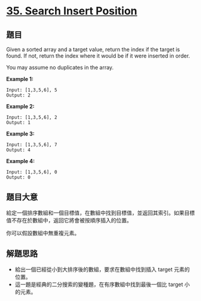 # [35. Search Insert Position](https://leetcode.com/problems/search-insert-position/)


## 題目

Given a sorted array and a target value, return the index if the target is found. If not, return the index where it would be if it were inserted in order.

You may assume no duplicates in the array.

**Example 1:**

    Input: [1,3,5,6], 5
    Output: 2

**Example 2:**

    Input: [1,3,5,6], 2
    Output: 1

**Example 3:**

    Input: [1,3,5,6], 7
    Output: 4

**Example 4:**

    Input: [1,3,5,6], 0
    Output: 0


## 題目大意

給定一個排序數組和一個目標值，在數組中找到目標值，並返回其索引。如果目標值不存在於數組中，返回它將會被按順序插入的位置。

你可以假設數組中無重複元素。

## 解題思路

- 給出一個已經從小到大排序後的數組，要求在數組中找到插入 target 元素的位置。
- 這一題是經典的二分搜索的變種題，在有序數組中找到最後一個比 target 小的元素。
